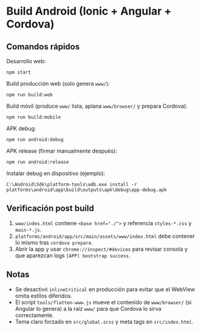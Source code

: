 # Build Android (Ionic + Angular + Cordova)

## Comandos rápidos

Desarrollo web:
```
npm start
```

Build producción web (solo genera `www/`):
```
npm run build:web
```

Build móvil (produce `www/` lista, aplana `www/browser/` y prepara Cordova):
```
npm run build:mobile
```

APK debug:
```
npm run android:debug
```

APK release (firmar manualmente después):
```
npm run android:release
```

Instalar debug en dispositivo (ejemplo):
```
C:\Android\Sdk\platform-tools\adb.exe install -r platforms\android\app\build\outputs\apk\debug\app-debug.apk
```

## Verificación post build

1. `www/index.html` contiene `<base href="./">` y referencia `styles-*.css` y `main-*.js`.
2. `platforms/android/app/src/main/assets/www/index.html` debe contener lo mismo tras `cordova prepare`.
3. Abrir la app y usar `chrome://inspect/#devices` para revisar consola y que aparezcan logs `[APP] bootstrap success`.

## Notas
- Se desactivó `inlineCritical` en producción para evitar que el WebView omita estilos diferidos.
- El script `tools/flatten-www.js` mueve el contenido de `www/browser/` (si Angular lo genera) a la raíz `www/` para que Cordova lo sirva correctamente.
- Tema claro forzado en `src/global.scss` y meta tags en `src/index.html`.

